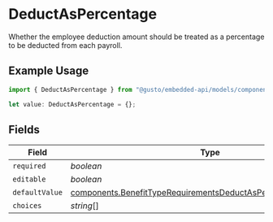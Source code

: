 # DeductAsPercentage

Whether the employee deduction amount should be treated as a percentage to be deducted from each payroll.

## Example Usage

```typescript
import { DeductAsPercentage } from "@gusto/embedded-api/models/components/benefittyperequirements.js";

let value: DeductAsPercentage = {};
```

## Fields

| Field                                                                                                                                                | Type                                                                                                                                                 | Required                                                                                                                                             | Description                                                                                                                                          |
| ---------------------------------------------------------------------------------------------------------------------------------------------------- | ---------------------------------------------------------------------------------------------------------------------------------------------------- | ---------------------------------------------------------------------------------------------------------------------------------------------------- | ---------------------------------------------------------------------------------------------------------------------------------------------------- |
| `required`                                                                                                                                           | *boolean*                                                                                                                                            | :heavy_minus_sign:                                                                                                                                   | N/A                                                                                                                                                  |
| `editable`                                                                                                                                           | *boolean*                                                                                                                                            | :heavy_minus_sign:                                                                                                                                   | N/A                                                                                                                                                  |
| `defaultValue`                                                                                                                                       | [components.BenefitTypeRequirementsDeductAsPercentageDefaultValue](../../models/components/benefittyperequirementsdeductaspercentagedefaultvalue.md) | :heavy_minus_sign:                                                                                                                                   | N/A                                                                                                                                                  |
| `choices`                                                                                                                                            | *string*[]                                                                                                                                           | :heavy_minus_sign:                                                                                                                                   | N/A                                                                                                                                                  |